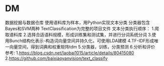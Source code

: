 # DM
数据挖掘与数据仓库
使用语料库为样本，用Python实现文本分类
分类器包含Bayes和SVM两种
TextClassification为完整的项目文件
文本分类执行顺序：
1.爬取语料库
2.选择合适语料规模，形成训练集和测试集，并进行分词系统分词
3.使用Bunch结构化表示-构造词向量空间并持久化，可使用LDA建模
4.TF-IDF形成唯一向量空间，得到词典和权重矩阵tdm
5.分类器，训练，分类预测
6.分析和评价
参考:
1.https://blog.csdn.net/laobai1015/article/details/80415080
2.https://github.com/baixiaoyanvision/text_classify
